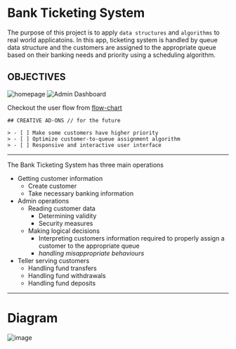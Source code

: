 # Bank Ticketing System

The purpose of this project is to apply `data structures` and `algorithms` to real world applicatoins. In this app, ticketing system is handled by queue data structure and the customers are assigned to the appropriate queue based on their banking needs and priority using a scheduling algorithm.

## OBJECTIVES

![homepage](./Snip/bank-ticketing-system-1.png)
![Admin Dashboard](./Snip/bank-ticketing-system-2.png)

Checkout the user flow from [flow-chart](./Snip/banking%20ticketing%20system.png)

```
## CREATIVE AD-ONS // for the future

> - [ ] Make some customers have higher priority
> - [ ] Optimize customer-to-queue assignment algorithm
> - [ ] Responsive and interactive user interface

```

---

The Bank Ticketing System has three main operations

- Getting customer information
  - Create customer
  - Take necessary banking information
- Admin operations
  - Reading customer data
    - Determining validity
    - Security measures
  - Making logical decisions
    - Interpreting customers information required to properly assign a customer to the appropriate queue
    - _handling misappropriate behaviours_
- Teller serving customers
  - Handling fund transfers
  - Handling fund withdrawals
  - Handling fund deposits

---

# Diagram

![image](./Snip/bank%20queue.png)
